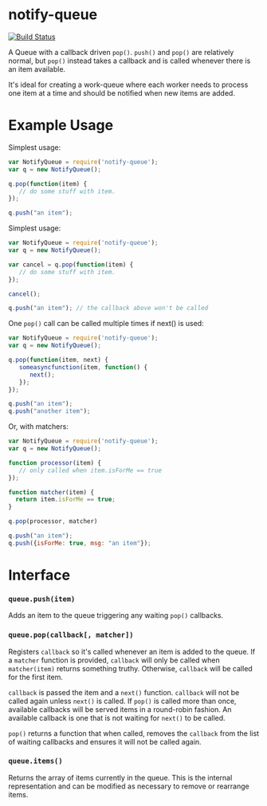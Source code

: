 notify-queue
============
[![Build Status](https://travis-ci.org/danielbeardsley/notify-queue.png?branch=master)](https://travis-ci.org/danielbeardsley/notify-queue)

A Queue with a callback driven `pop()`.
`push()` and `pop()` are relatively normal,
but `pop()` instead takes a callback and is called whenever there is an item available.

It's ideal for creating a work-queue where each worker needs to process one item at a time and should be notified when new items are added.

Example Usage
=============

Simplest usage:
```js
var NotifyQueue = require('notify-queue');
var q = new NotifyQueue();

q.pop(function(item) {
   // do some stuff with item.
});

q.push("an item");
```

Simplest usage:
```js
var NotifyQueue = require('notify-queue');
var q = new NotifyQueue();

var cancel = q.pop(function(item) {
   // do some stuff with item.
});

cancel();

q.push("an item"); // the callback above won't be called
```

One `pop()` call can be called multiple times if next() is used:
```js
var NotifyQueue = require('notify-queue');
var q = new NotifyQueue();

q.pop(function(item, next) {
   someasyncfunction(item, function() {
      next();
   });
});

q.push("an item");
q.push("another item");
```

Or, with matchers:

```js
var NotifyQueue = require('notify-queue');
var q = new NotifyQueue();

function processor(item) {
   // only called when item.isForMe == true
});

function matcher(item) {
  return item.isForMe == true;
}

q.pop(processor, matcher)

q.push("an item");
q.push({isForMe: true, msg: "an item"});
```

Interface
=========
### `queue.push(item)` ###
Adds an item to the queue triggering any waiting `pop()` callbacks.

### `queue.pop(callback[, matcher])` ###
Registers `callback` so it's called whenever an item is added to the queue.
If a `matcher` function is provided,
`callback` will only be called when `matcher(item)` returns something truthy.
Otherwise, `callback` will be called for the first item.

`callback` is passed the item and a `next()` function.
`callback` will not be called again unless `next()` is called.
If `pop()` is called more than once,
available callbacks will be served items in a round-robin fashion.
An available callback is one that is not waiting for `next()` to be called.

`pop()` returns a function that when called, removes the `callback` from the
list of waiting callbacks and ensures it will not be called again.

### `queue.items()` ###
Returns the array of items currently in the queue.
This is the internal representation and
can be modified as necessary to remove or rearrange items.
